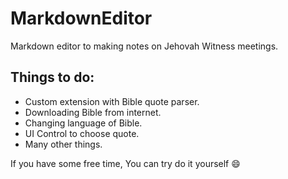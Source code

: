 # MarkdownEditor

Markdown editor to making notes on Jehovah Witness meetings.

## Things to do:
- Custom extension with Bible quote parser.
- Downloading Bible from internet.
- Changing language of Bible.
- UI Control to choose quote.
- Many other things.

If you have some free time, You can try do it yourself :smile:
